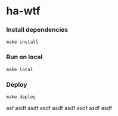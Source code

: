# ha-wtf


### Install dependencies
```
make install
``` 

### Run on local
```
make local
``` 

### Deploy
```
make deploy 
``` 
asf
asdf
asdf
asdf
asdf
asdf
asdf
asdf
asdf
